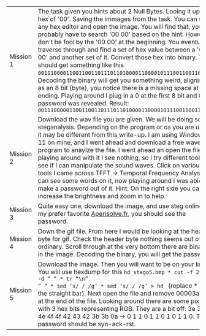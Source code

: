 |  |   |
| ------- | --------- |
|Mission 1| The task given you hints about 2 Null Bytes. Looing it up its hex of '00'. Saving the immages from the task. You can use any hex editor and open the image. You will find that, you probably have to search '00 00' based on the hint. However don't be fool by the '00 00' at the beginning. You eventually traverse through and find a set of hex value between a '00 00' and another set of it. Convert those hex into binary. You should get something like this <code>0011100001100110011011101101000011000010111001100110110</code>. Decoding the binary will get you something weird, aligning it as an 8 bit (byte), you notice there is a missing space at the ending. Playing around I plug in a 0 at the first 8 bit and the password was revealed. Result: <code>00111000001100110011011101101000011000010111001100110110</code> |
|Mission 2| Download the wav file you are given. We will be doing some steganalysis. Depending on the program or os you are using it may be different from this write-up. I am using Windows 11 on mine, and I went ahead and download a free wavepad program to anaylze the file. I went ahead an open the files, playing around with it I see nothing, so I try different tools to see if I can manipulate the sound waves. Click on various tools I came across TFFT -> Temporal Frequency Analysis. I can see some words on it, now playing around I was able to make a password out of it. Hint: On the right side you can increase the brightness and zoom in to help.|
|Mission 3| Quite easy one, download the image, and use steg online or my prefer favorite [Aperisolve.fr](https://aperisolve.fr/), you should see the password. |
|Mission 4 | Down the gif file. From here I would be looking at the header byte for gif. Check the header byte nothing seems out of the ordinary. Scroll through at the very bottom there are binary in the image. Decoding the binary, you will get the password.|
|Mission 5| Download the image. Then you will want to be on your linux. You will use hexdump for this <code>hd stego5.bmp * cut -f 2-20  -d ” ” * tr “\n” ” ” * sed ‘s/   / /g’ * sed ‘s/  / /g’ > hd </code> (replace * with the straight bar). Next open the file and remove 00003a2e at the end of the file. Looking around there are some pixels, with 3 hex bits representing RGB. They are a bit off: 3e 3f 3f 4e 4f 4f 42 43 42 3b 3b 0a -> 0  1  1  0  1  1  0  1  0  1  1  0. The password should be syn-ack-rst.|


